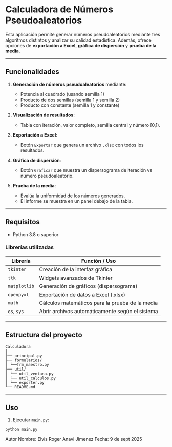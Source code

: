 # Calculadora de Números Pseudoaleatorios

Esta aplicación permite generar números pseudoaleatorios mediante tres algoritmos distintos y analizar su calidad estadística. Además, ofrece opciones de **exportación a Excel**, **gráfica de dispersión** y **prueba de la media**.

---

## Funcionalidades

1. **Generación de números pseudoaleatorios** mediante:
   - Potencia al cuadrado (usando semilla 1)
   - Producto de dos semillas (semilla 1 y semilla 2)
   - Producto con constante (semilla 1 y constante)
2. **Visualización de resultados**:

   - Tabla con iteración, valor completo, semilla central y número [0,1).

3. **Exportación a Excel**:
   - Botón `Exportar` que genera un archivo `.xlsx` con todos los resultados.
4. **Gráfica de dispersión**:

   - Botón `Graficar` que muestra un dispersograma de iteración vs número pseudoaleatorio.

5. **Prueba de la media**:
   - Evalúa la uniformidad de los números generados.
   - El informe se muestra en un panel debajo de la tabla.

---

## Requisitos

- Python 3.8 o superior

### Librerías utilizadas

| Librería     | Función / Uso                                   |
| ------------ | ----------------------------------------------- |
| `tkinter`    | Creación de la interfaz gráfica                 |
| `ttk`        | Widgets avanzados de Tkinter                    |
| `matplotlib` | Generación de gráficos (dispersograma)          |
| `openpyxl`   | Exportación de datos a Excel (.xlsx)            |
| `math`       | Cálculos matemáticos para la prueba de la media |
| `os`, `sys`  | Abrir archivos automáticamente según el sistema |

---

## Estructura del proyecto

```
Calculadora
│
├── principal.py 
├── formularios/
│ └──frm_maestro.py 
├── util/
│ └── util_ventana.py
│ └── util_calculos.py
│ └── exporter.py
└── README.md
```
---

## Uso

1. Ejecutar `main.py`:

```bash
python main.py

```

Autor
Nombre: Elvis Roger Anavi Jimenez
Fecha: 9 de sept 2025
